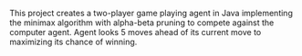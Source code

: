 This project creates a two-player game playing agent in Java implementing the minimax algorithm with alpha-beta pruning to compete against the computer agent. Agent looks 5 moves ahead of its current move to maximizing its chance of winning.
